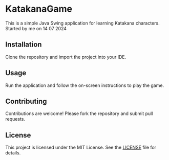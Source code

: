 # KatakanaGame

This is a simple Java Swing application for learning Katakana characters.
Started by me on 14 07 2024

## Installation

Clone the repository and import the project into your IDE.

## Usage

Run the application and follow the on-screen instructions to play the game.

## Contributing

Contributions are welcome! Please fork the repository and submit pull requests.

## License

This project is licensed under the MIT License. See the [LICENSE](./LICENSE) file for details.
